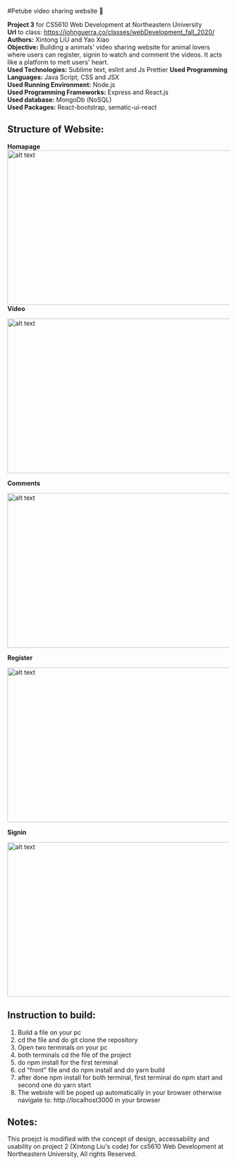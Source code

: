 #Petube video sharing website :rainbow:

**Project 3** for CS5610 Web Development at Northeastern University <br />
**Url** to class: https://johnguerra.co/classes/webDevelopment_fall_2020/<br />
**Authors:** Xintong LiU and Yao Xiao<br />
**Objective:** Building a animals' video sharing website for animal lovers where users can register, signin to watch and comment the videos. It acts like a platform to melt users' heart.<br />
**Used Technologies:** Sublime text, eslint and Js Prettier 
**Used Programming Languages:** Java Script, CSS and JSX <br />
**Used Running Environment:** Node.js <br />
**Used Programming Frameworks:** Express and React.js <br />
**Used database:** MongoDb (NoSQL) <br />
**Used Packages:** React-bootstrap, sematic-ui-react <br />

**Structure of Website:**
----------------------------------------------------------------------------------------------------------------------------------------
**Homapage**<br />
<img src="https://github.com/XIAOYAO9602/webprojectpciture/blob/main/project3/homepage.png" alt="alt text" width="750" height="350"><br />
**Video**

<img src="https://github.com/XIAOYAO9602/webprojectpciture/blob/main/project3/video.png" alt="alt text" width="750" height="350">

**Comments**

<img src="https://github.com/XIAOYAO9602/webprojectpciture/blob/main/project3/comment.png" alt="alt text" width="750" height="350">

**Register**

<img src="https://github.com/XIAOYAO9602/webprojectpciture/blob/main/project3/register.png" alt="alt text" width="750" height="350">

**Signin**

<img src="https://github.com/XIAOYAO9602/webprojectpciture/blob/main/project3/signin.png" alt="alt text" width="750" height="350">

**Instruction to build:**
-------------------------------------------------------------------------------------------------------------------------------------------------------------------------------
1. Build a file on your pc <br />
2. cd the file and do git clone the repository <br />
3. Open two terminals on your pc <br />
4. both terminals cd the file of the project <br />
5. do npm install for the first terminal <br />
6. cd "front" file and do npm install and do yarn build <br />
7. after done npm install for both terminal, first terminal do npm start and second one do yarn start <br />
8. The webiste will be poped up automatically in your browser otherwise navigate to: http://localhost3000 in your browser <br />

**Notes:**
--------------------------------------------------------------------------------------------------------------------------------------------------------------------------------
This proejct is modified with the concept of design, accessability and usability on project 2 (Xintong Liu's code) for cs5610 Web Development at Northeastern University, All rights Reserved. 
